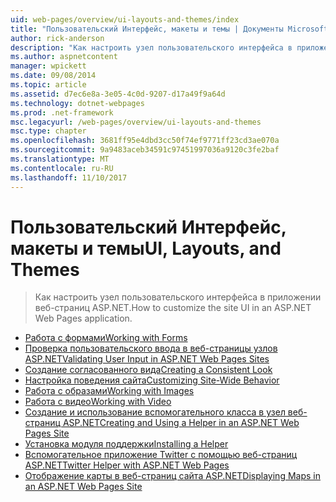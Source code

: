 ```yaml
---
uid: web-pages/overview/ui-layouts-and-themes/index
title: "Пользовательский Интерфейс, макеты и темы | Документы Microsoft"
author: rick-anderson
description: "Как настроить узел пользовательского интерфейса в приложении веб-страниц ASP.NET."
ms.author: aspnetcontent
manager: wpickett
ms.date: 09/08/2014
ms.topic: article
ms.assetid: d7ec6e8a-3e05-4c0d-9207-d17a49f9a64d
ms.technology: dotnet-webpages
ms.prod: .net-framework
msc.legacyurl: /web-pages/overview/ui-layouts-and-themes
msc.type: chapter
ms.openlocfilehash: 3681ff95e4dbd3cc50f74ef9771ff23cd3ae070a
ms.sourcegitcommit: 9a9483aceb34591c97451997036a9120c3fe2baf
ms.translationtype: MT
ms.contentlocale: ru-RU
ms.lasthandoff: 11/10/2017
---
```

<a name="ui-layouts-and-themes"></a><span data-ttu-id="11275-103">Пользовательский Интерфейс, макеты и темы</span><span class="sxs-lookup"><span data-stu-id="11275-103">UI, Layouts, and Themes</span></span>
====================
> <span data-ttu-id="11275-104">Как настроить узел пользовательского интерфейса в приложении веб-страниц ASP.NET.</span><span class="sxs-lookup"><span data-stu-id="11275-104">How to customize the site UI in an ASP.NET Web Pages application.</span></span>


- [<span data-ttu-id="11275-105">Работа с формами</span><span class="sxs-lookup"><span data-stu-id="11275-105">Working with Forms</span></span>](4-working-with-forms.md)
- [<span data-ttu-id="11275-106">Проверка пользовательского ввода в веб-страницы узлов ASP.NET</span><span class="sxs-lookup"><span data-stu-id="11275-106">Validating User Input in ASP.NET Web Pages Sites</span></span>](validating-user-input-in-aspnet-web-pages-sites.md)
- [<span data-ttu-id="11275-107">Создание согласованного вида</span><span class="sxs-lookup"><span data-stu-id="11275-107">Creating a Consistent Look</span></span>](3-creating-a-consistent-look.md)
- [<span data-ttu-id="11275-108">Настройка поведения сайта</span><span class="sxs-lookup"><span data-stu-id="11275-108">Customizing Site-Wide Behavior</span></span>](18-customizing-site-wide-behavior.md)
- [<span data-ttu-id="11275-109">Работа с образами</span><span class="sxs-lookup"><span data-stu-id="11275-109">Working with Images</span></span>](9-working-with-images.md)
- [<span data-ttu-id="11275-110">Работа с видео</span><span class="sxs-lookup"><span data-stu-id="11275-110">Working with Video</span></span>](10-working-with-video.md)
- [<span data-ttu-id="11275-111">Создание и использование вспомогательного класса в узел веб-страниц ASP.NET</span><span class="sxs-lookup"><span data-stu-id="11275-111">Creating and Using a Helper in an ASP.NET Web Pages Site</span></span>](creating-and-using-a-helper-in-an-aspnet-web-pages-site.md)
- [<span data-ttu-id="11275-112">Установка модуля поддержки</span><span class="sxs-lookup"><span data-stu-id="11275-112">Installing a Helper</span></span>](installing-helpers.md)
- [<span data-ttu-id="11275-113">Вспомогательное приложение Twitter с помощью веб-страниц ASP.NET</span><span class="sxs-lookup"><span data-stu-id="11275-113">Twitter Helper with ASP.NET Web Pages</span></span>](twitter-helper.md)
- [<span data-ttu-id="11275-114">Отображение карты в веб-страниц сайта ASP.NET</span><span class="sxs-lookup"><span data-stu-id="11275-114">Displaying Maps in an ASP.NET Web Pages Site</span></span>](displaying-maps-in-an-aspnet-web-pages-site.md)
